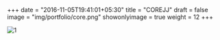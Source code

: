 +++
date = "2016-11-05T19:41:01+05:30"
title = "COREJJ"
draft = false
image = "img/portfolio/core.png"
showonlyimage = true
weight = 12
+++

![1]

[1]: /img/portfolio/core.png